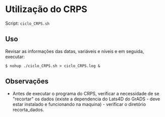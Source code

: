 # Utilização do CRPS

Script: `ciclo_CRPS.sh`

## Uso

Revisar as informações das datas, variáveis e níveis e em seguida, executar:

```
$ nohup ./ciclo_CRPS.sh > ciclo_CRPS.log &
```

## Observações

* Antes de executar o programa do CRPS, verificar a necessidade de se "recortar" os dados (existe a dependencia do Lats4D do GrADS - deve estar instalado e funcionando na maquina) - verificar o diretório recorta_dados.
